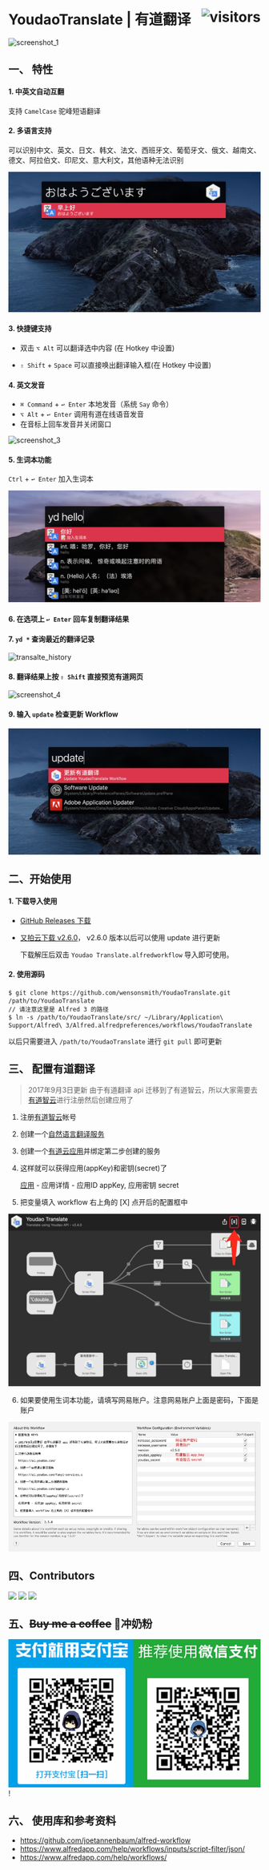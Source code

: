 
YoudaoTranslate | 有道翻译  <div style="float:right"> ![visitors](https://visitor-badge.laobi.icu/badge?page_id=wensonsmith.YoudaoTranslate)</div>
===============

![screenshot_1](screenshot/screenshot_1.png)

## 一、 特性

#### 1. 中英文自动互翻

支持 `CamelCase` 驼峰短语翻译

#### 2. 多语言支持
可以识别中文、英文、日文、韩文、法文、西班牙文、葡萄牙文、俄文、越南文、德文、阿拉伯文、印尼文、意大利文，其他语种无法识别

![多语言](screenshot/multi.jpg)

#### 3. 快捷键支持
- 双击 `⌥ Alt`  可以翻译选中内容 (在 Hotkey 中设置)

- `⇧ Shift` + `Space` 可以直接唤出翻译输入框(在 Hotkey 中设置)

#### 4. 英文发音
-  `⌘ Command` + `↩︎ Enter` 本地发音（系统 `Say` 命令）
- `⌥ Alt` + `↩︎ Enter`  调用有道在线语音发音
- 在音标上回车发音并关闭窗口

![screenshot_3](screenshot/screenshot_3.png)

#### 5. 生词本功能
`Ctrl` + `↩︎ Enter` 加入生词本

![screenshot_3](screenshot/word-book.jpg)

#### 6. 在选项上 `↩︎ Enter` 回车复制翻译结果

#### 7. `yd *` 查询最近的翻译记录

![transalte_history](screenshot/translate_history.gif)

#### 8. 翻译结果上按 `⇧ Shift` 直接预览有道网页

![screenshot_4](screenshot/screenshot_4.gif)

#### 9. 输入 `update` 检查更新 Workflow

![updae](screenshot/update.png)

## 二、开始使用

#### 1. 下载导入使用
- [GitHub Releases 下载](https://github.com/wensonsmith/YoudaoTranslate/releases)
- [又拍云下载 v2.6.0](https://img.seekbetter.me/workflows/Youdao%20Translate-260.zip)， v2.6.0 版本以后可以使用 update 进行更新

   下载解压后双击 `Youdao Translate.alfredworkflow` 导入即可使用。

#### 2. 使用源码

```shell
$ git clone https://github.com/wensonsmith/YoudaoTranslate.git /path/to/YoudaoTranslate
// 请注意这里是 Alfred 3 的路径
$ ln -s /path/to/YoudaoTranslate/src/ ~/Library/Application\ Support/Alfred\ 3/Alfred.alfredpreferences/workflows/YoudaoTranslate
```
以后只需要进入 `/path/to/YoudaoTranslate` 进行 `git pull` 即可更新

## 三、 配置有道翻译

> 2017年9月3日更新
> 由于有道翻译 api 迁移到了有道智云，所以大家需要去[有道智云](http://ai.youdao.com/)进行注册然后创建应用了

1. 注册[有道智云](https://ai.youdao.com/)帐号

2. 创建一个[自然语言翻译服务](https://ai.youdao.com/fanyi-services.s)

3. 创建一个[有道云应用](https://ai.youdao.com/appmgr.s)并绑定第二步创建的服务

4. 这样就可以获得应用(appKey)和密钥(secret)了

   [应用](https://ai.youdao.com/appmgr.s) - 应用详情 - 应用ID appKey, 应用密钥 secret

5. 把变量填入 workflow 右上角的 [X] 点开后的配置框中


![var-config-step-1](screenshot/var-config-step-1.jpg)

6. 如果要使用生词本功能，请填写网易账户。注意网易账户上面是密码，下面是账户

![var-config-step-2](screenshot/config-step-2.jpg)


## 四、Contributors

<a href="https://iwenson.com" target="_blank"><img src="https://avatars1.githubusercontent.com/u/2544185?s=120&v=4" height="60"/></a> 
<a href="https://blog.zthxxx.me" target="_blank"><img src="https://avatars0.githubusercontent.com/u/15135943?s=120&v=4" height="60"/></a> 
<a href="https://www.zzaning.com/#/" target="_blank"><img src="https://avatars2.githubusercontent.com/u/12035097?s=88&u=7e419cd2eb7b9fec5ba061d8135c4875a4c32323&v=4" height="60"/></a> 

## 五、~~Buy me a coffee~~ 🍼冲奶粉
![微信支付](./screenshot/sponsor.PNG)!

## 六、 使用库和参考资料

- https://github.com/joetannenbaum/alfred-workflow
- https://www.alfredapp.com/help/workflows/inputs/script-filter/json/
- https://www.alfredapp.com/help/workflows/
